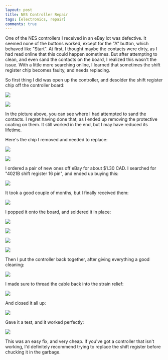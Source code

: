 ```yaml
---
layout: post
title: NES Controller Repair
tags: [electronics, repair]
comments: true
---
```


One of the NES controllers I received in an eBay lot was defective. It seemed none of the buttons worked, except for the "A" button, which behaved like "Start". At first, I thought maybe the contacts were dirty, as I had read online that this could happen sometimes. But after attempting to clean, and even sand the contacts on the board, I realized this wasn't the issue. With a little more searching online, I learned that sometimes the shift register chip becomes faulty, and needs replacing.

So first thing I did was open up the controller, and desolder the shift register chip off the controller board:

![](/assets/images/nes-controller-repair/IMG_7526.jpg)

![](/assets/images/nes-controller-repair/IMG_7529.jpg)

In the picture above, you can see where I had attempted to sand the contacts. I regret having done that, as I ended up removing the protective coating on them. It still worked in the end, but I may have reduced its lifetime.

Here's the chip I removed and needed to replace:

![](/assets/images/nes-controller-repair/IMG_7530.jpg)

![](/assets/images/nes-controller-repair/IMG_7532.jpg)

I ordered a pair of new ones off eBay for about $1.30 CAD. I searched for "4021B shift register 16 pin", and ended up buying this:

![](/assets/images/nes-controller-repair/ebay_shift_register.jpg)

It took a good couple of months, but I finally received them:

![](/assets/images/nes-controller-repair/IMG_7635.jpg)

I popped it onto the board, and soldered it in place:

![](/assets/images/nes-controller-repair/IMG_7636.jpg)

![](/assets/images/nes-controller-repair/IMG_7637.jpg)

![](/assets/images/nes-controller-repair/IMG_7638.jpg)

![](/assets/images/nes-controller-repair/IMG_7639.jpg)

Then I put the controller back together, after giving everything a good cleaning:

![](/assets/images/nes-controller-repair/IMG_7640.jpg)

I made sure to thread the cable back into the strain relief:

![](/assets/images/nes-controller-repair/IMG_7642.jpg)

And closed it all up:

![](/assets/images/nes-controller-repair/IMG_7643.jpg)

Gave it a test, and it worked perfectly:

![](/assets/images/nes-controller-repair/IMG_7644.jpg)

This was an easy fix, and very cheap. If you've got a controller that isn't working, I'd definitely recommend trying to replace the shift register before chucking it in the garbage.
